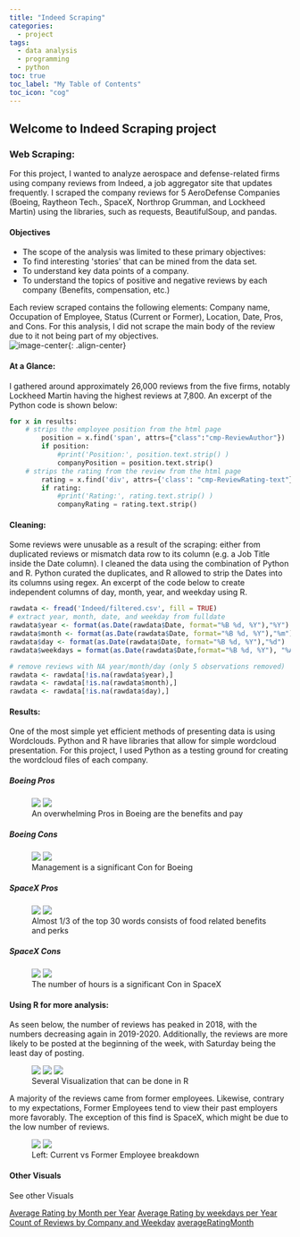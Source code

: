 ```yaml
---
title: "Indeed Scraping"
categories:
  - project
tags:
  - data analysis
  - programming
  - python
toc: true
toc_label: "My Table of Contents"
toc_icon: "cog"
---
```



## Welcome to Indeed Scraping project



### Web Scraping:
For this project, I wanted to analyze aerospace and defense-related firms using company reviews from Indeed, a job aggregator site that updates frequently.  I scraped the company reviews for 5 AeroDefense Companies (Boeing, Raytheon Tech., SpaceX, Northrop Grumman, and Lockheed Martin) using the libraries, such as requests, BeautifulSoup, and pandas. 

#### Objectives
- The scope of the analysis was limited to these primary objectives:
- To find interesting 'stories' that can be mined from the data set.
- To understand key data points of a company.
- To understand the topics of positive and negative reviews by each company (Benefits, compensation, etc.)


Each review scraped contains the following elements: Company name, Occupation of Employee, Status (Current or Former), Location, Date, Pros, and Cons. For this analysis, I did not scrape the main body of the review due to it not being part of my objectives.  
![image-center](/assets/images/web/Snip20200709_2.png){: .align-center}

#### At a Glance:

I gathered around approximately 26,000 reviews from the five firms, notably Lockheed Martin having the highest reviews at 7,800.
An excerpt of the Python code is shown below:
``` python
for x in results:
	# strips the employee position from the html page
        position = x.find('span', attrs={"class":"cmp-ReviewAuthor"})
        if position:
            #print('Position:', position.text.strip() )			
            companyPosition = position.text.strip()
	# strips the rating from the review from the html page
        rating = x.find('div', attrs={'class': "cmp-ReviewRating-text"})
        if rating:
            #print('Rating:', rating.text.strip() )
            companyRating = rating.text.strip()
```


#### Cleaning:
Some reviews were unusable as a result of the scraping: either from duplicated reviews or mismatch data row to its column (e.g. a Job Title inside the Date column).  I cleaned the data using the combination of Python and R.  Python curated the duplicates, and R allowed to strip the Dates into its columns using regex. An excerpt of the code below to create independent columns of day, month, year, and weekday using R. 
~~~ R
rawdata <- fread('Indeed/filtered.csv', fill = TRUE)
# extract year, month, date, and weekday from fulldate
rawdata$year <- format(as.Date(rawdata$Date, format="%B %d, %Y"),"%Y")
rawdata$month <- format(as.Date(rawdata$Date, format="%B %d, %Y"),"%m")
rawdata$day <- format(as.Date(rawdata$Date, format="%B %d, %Y"),"%d")
rawdata$weekdays = format(as.Date(rawdata$Date,format="%B %d, %Y"), "%A")

# remove reviews with NA year/month/day (only 5 observations removed)
rawdata <- rawdata[!is.na(rawdata$year),]
rawdata <- rawdata[!is.na(rawdata$month),]
rawdata <- rawdata[!is.na(rawdata$day),]
~~~

#### Results: 
One of the most simple yet efficient methods of presenting data is using Wordclouds. Python and R have libraries that allow for simple wordcloud presentation.  For this project, I used Python as a testing ground for creating the wordcloud files of each company.

##### Boeing Pros
<figure class="half">
    <a href="/assets/images/wordclouds/BoeingProsExcel.png"><img src="/assets/images/wordclouds/BoeingProsExcel.png"></a>
    <a href="/assets/images/wordclouds/BoeingderivedUPDATED_Pros.png"><img src="/assets/images/wordclouds/BoeingderivedUPDATED_Pros.png"></a>
    <figcaption>An overwhelming Pros in Boeing are the benefits and pay </figcaption>
</figure>

##### Boeing Cons
<figure class="half">
    <a href="/assets/images/wordclouds/BoeingConsExcel.png"><img src="/assets/images/wordclouds/BoeingConsExcel.png"></a>
    <a href="/assets/images/wordclouds/BoeingderivedUPDATED_Cons.png"><img src="/assets/images/wordclouds/BoeingderivedUPDATED_Cons.png"></a>
    <figcaption> Management is a significant Con for Boeing</figcaption>
</figure>

##### SpaceX Pros
<figure class="half">
    <a href="/assets/images/wordclouds/SpaceXProsExcel.png"><img src="/assets/images/wordclouds/SpaceXProsExcel.png"></a>
    <a href="/assets/images/wordclouds/SpacexderivedUPDATED_Pros.png"><img src="/assets/images/wordclouds/SpacexderivedUPDATED_Pros.png"></a>
    <figcaption> Almost 1/3 of the top 30 words consists of food related benefits and perks </figcaption>
</figure>

##### SpaceX Cons
<figure class="half">
    <a href="/assets/images/wordclouds/SpaceXConsExcel.png"><img src="/assets/images/wordclouds/SpaceXConsExcel.png"></a>
    <a href="/assets/images/wordclouds/SpacexderivedUPDATED_Cons.png"><img src="/assets/images/wordclouds/SpacexderivedUPDATED_Cons.png"></a>
    <figcaption>The number of hours is a significant Con in SpaceX</figcaption>
</figure>

#### Using R for more analysis:

As seen below, the number of reviews has peaked in 2018, with the numbers decreasing again in 2019-2020.  Additionally, the reviews are more likely to be posted at the beginning of the week, with Saturday being the least day of posting. 

<figure class="third">
	<a href="/assets/images/R/CountofReviewsbyCompany& Year.png"><img src="/assets/images/R/CountofReviewsbyCompany& Year.png"></a>
	<a href="/assets/images/R/Count of Reviews by weekdays per Year.png"><img src="/assets/images/R/Count of Reviews by weekdays per Year.png"></a>
	<a href="/assets/images/R/totalreviews.png"><img src="/assets/images/R/totalreviews.png"></a>
	<figcaption>Several Visualization that can be done in R</figcaption>
</figure>



A majority of the reviews came from former employees. Likewise, contrary to my expectations, Former Employees tend to view their past employers more favorably.  The exception of this find is SpaceX, which might be due to the low number of reviews. 
<figure class="half">
    <a href="/assets/images/R/CurrentvsFormer.png"><img src="/assets/images/R/CurrentvsFormer.png"></a>
    <a href="/assets/images/R/CurrentvsFormerRatings.png"><img src="/assets/images/R/CurrentvsFormerRatings.png"></a>
    <figcaption>Left: Current vs Former Employee breakdown</figcaption>
</figure>


#### Other Visuals
  <div class = "notice--primary">
    <p> See other Visuals </p>
    <a href="/assets/images/R/Average Rating by Month per Year.png" class="btn btn--inverse .btn--small"> Average Rating by Month per Year</a> 
 <a href="/assets/images/R/Average Rating by weekdays per Year.png" class="btn btn--inverse .btn--small"> Average Rating by weekdays per Year</a> 
 <a href="/assets/images/R/Count of Reviews by Company and Weekday.png" class="btn btn--inverse .btn--small"> Count of Reviews by Company and Weekday</a> 
<a href="/assets/images/R/averageRatingMonth.png" class="btn btn--inverse .btn--small"> averageRatingMonth</a> 
  </div>


